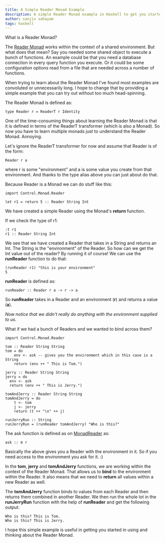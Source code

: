 ```yaml
---
title: A Simple Reader Monad Example
description: A simple Reader Monad example in Haskell to get you started.
author: sanjiv sahayam
tags: haskell
---
```


What is a Reader Monad?

The [Reader Monad](http://hackage.haskell.org/package/mtl-2.2.1/docs/Control-Monad-Reader.html) works within the context of a shared environment. But what does that mean? Say you needed some shared object to execute a bunch of functions. An example could be that you need a database connection in every query function you execute. Or it could be some configuration options read from a file that are needed across a number of functions.

When trying to learn about the Reader Monad I've found most examples are convoluted or unnecessarily long. I hope to change that by providing a simple example that you can try out without too much head-spinning.

The Reader Monad is defined as:

```{.haskell}
type Reader r = ReaderT r Identity
```

One of the time-consuming things about learning the Reader Monad is that it is defined in terms of the ReaderT transformer (which is also a Monad). So now you have to learn multiple monads just to understand the Reader Monad. Annoying.

Let's ignore the ReaderT transformer for now and assume that Reader is of the form:

```{.haskell}
Reader r a
```

where r is some "environment" and a is some value you create from that environment. And thanks to the type alias
above you can just about do that.

Because Reader is a Monad we can do stuff like this:

```{.haskell .scrollx}
import Control.Monad.Reader

let r1 = return 5 :: Reader String Int
```

We have created a simple Reader using the Monad's __return__ function.

If we check the type of r1:

```{.haskell}
:t r1
r1 :: Reader String Int
```

We see that we have created a Reader that takes in a String and returns an Int. The String is the "environment" of the Reader. So how can we get the Int value out of the reader? By running it of course! We can use the __runReader__ function to do that:

```{.haskell}
(runReader r1) "this is your environment"
5
```

__runReader__ is defined as:

```{.haskell}
runReader :: Reader r a -> r -> a
```

So __runReader__ takes in a Reader and an environment (__r__) and returns a value (__a__).

_Now notice that we didn't really do anything with the environment supplied to us._

What if we had a bunch of Readers and we wanted to bind across them?

```{.haskell .scrollx}
import Control.Monad.Reader

tom :: Reader String String
tom = do
    env <- ask -- gives you the environment which in this case is a String
    return (env ++ " This is Tom.")

jerry :: Reader String String
jerry = do
  env <- ask
  return (env ++ " This is Jerry.")

tomAndJerry :: Reader String String
tomAndJerry = do
    t <- tom
    j <- jerry
    return (t ++ "\n" ++ j)

runJerryRun :: String
runJerryRun = (runReader tomAndJerry) "Who is this?"
```

The ask function is defined as on [MonadReader](http://hackage.haskell.org/package/mtl-2.2.1/docs/Control-Monad-Reader.html#t:MonadReader) as:

```{.haskell}
ask :: m r
```

Basically the above gives you a Reader with the environment in it. So if you need access to the environment you ask for it. :)

In the __tom__, __jerry__ and __tomAndJerry__ functions, we are working within the context of the Reader Monad. That allows us to __bind__ to the environment within the Reader. It also means that we need to __return__ all values within a new Reader as well.

The __tomAndJerry__ function binds to values from each Reader and then returns them combined in another Reader. We then run the whole lot in the __runJerryRun__ function with the help of __runReader__ and get the following output:

```{.haskell}
Who is this? This is Tom.
Who is this? This is Jerry.
```

I hope this simple example is useful in getting you started in using and thinking about the Reader Monad.